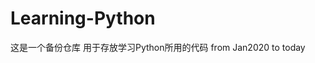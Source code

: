 <!--
 * @Author: your name
 * @Date: 2021-02-22 17:00:24
 * @LastEditTime: 2021-02-26 19:55:01
 * @LastEditors: your name
 * @Description: In User Settings Edit
 * @FilePath: \Learning Python\README.md
-->
# Learning-Python
这是一个备份仓库
用于存放学习Python所用的代码
from Jan2020 to today